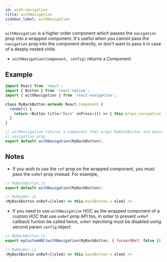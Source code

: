 ```yaml
---
id: with-navigation
title: withNavigation
sidebar_label: withNavigation
---
```


`withNavigation` is a higher order component which passes the `navigation` prop into a wrapped component. It's useful when you cannot pass the `navigation` prop into the component directly, or don't want to pass it in case of a deeply nested child.

- `withNavigation(Component, config)` returns a Component.

## Example

```js
import React from 'react';
import { Button } from 'react-native';
import { withNavigation } from 'react-navigation';

class MyBackButton extends React.Component {
  render() {
    return <Button title="Back" onPress={() => { this.props.navigation.goBack() }} />;
  }
}

// withNavigation returns a component that wraps MyBackButton and passes in the
// navigation prop
export default withNavigation(MyBackButton);
```

## Notes

- If you wish to use the `ref` prop on the wrapped component, you must pass the `onRef` prop instead. For example,

```js
// MyBackButton.js
export default withNavigation(MyBackButton);

// MyNavBar.js
<MyBackButton onRef={(elem) => this.backButton = elem} />
```

- If you need to use `withNavigation` HOC as the wrapped component of a custom HOC that use `onRef` prop API too, in order to prevent `onRef` callback fuction be called twice, `onRef` injectiong must be disabled using second param `config` object.

```js
// MyBackButton.js
export myCustomHOC(withNavigation(MyBackButton, { forwardRef: false }));

// MyNavBar.js
<MyBackButton onRef={(elem) => this.backButton = elem} />
```
